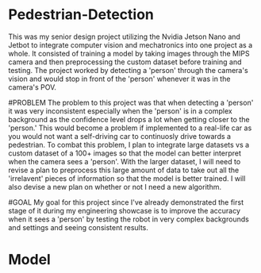 # Pedestrian-Detection
This was my senior design project utilizing the Nvidia Jetson Nano and Jetbot to integrate computer vision and mechatronics into one project as a whole. It consisted of training a model by taking images through the MIPS camera and then preprocessing the custom dataset before training and testing. The project worked by detecting a 'person' through the camera's vision and would stop in front of the 'person' whenever it was in the camera's POV.

#PROBLEM
The problem to this project was that when detecting a 'person' it was very inconsistent especially when the 'person' is in a complex background as the confidence level drops a lot when getting closer to the 'person.' This would become a problem if implemented to a real-life car as you would not want a self-driving car to continuosly drive towards a pedestrian.  To combat this problem, I plan to integrate large datasets vs a custom dataset of a 100+ images so that the model can better interpret when the camera sees a 'person'. With the larger dataset, I will need to revise a plan to preprocess this large amount of data to take out all the 'irrelavent' pieces of information so that the model is better trained. I will also devise a new plan on whether or not I need a new algorithm. 

#GOAL
My goal for this project since I've already demonstrated the first stage of it during my engineering showcase is to improve the accuracy when it sees a 'person' by testing the robot in very complex backgrounds and settings and seeing consistent results. 

# Model
